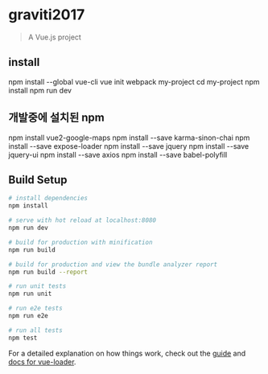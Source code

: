 # graviti2017

> A Vue.js project

## install
npm install --global vue-cli
vue init webpack my-project
cd my-project
npm install
npm run dev

## 개발중에 설치된 npm
npm install vue2-google-maps
npm install --save karma-sinon-chai
npm install --save expose-loader
npm install --save jquery
npm install --save jquery-ui
npm install --save axios
npm install --save babel-polyfill

## Build Setup

``` bash
# install dependencies
npm install

# serve with hot reload at localhost:8080
npm run dev

# build for production with minification
npm run build

# build for production and view the bundle analyzer report
npm run build --report

# run unit tests
npm run unit

# run e2e tests
npm run e2e

# run all tests
npm test
```

For a detailed explanation on how things work, check out the [guide](http://vuejs-templates.github.io/webpack/) and [docs for vue-loader](http://vuejs.github.io/vue-loader).
